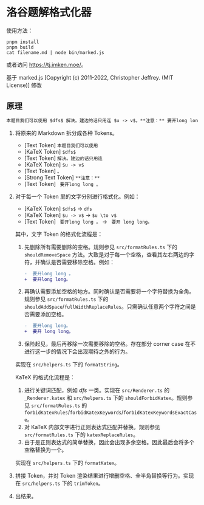 # 洛谷题解格式化器

使用方法：

```
pnpm install
pnpm build
cat filename.md | node bin/marked.js
```

或者访问 <https://tj.imken.moe/>。


基于 marked.js [Copyright (c) 2011-2022, Christopher Jeffrey. (MIT License)] 修改

## 原理

```markdown
本题目我们可以使用 $dfs$ 解决。建边的话只用连 $u -> v$。**注意：** 要开long long 。
```

1. 将原来的 Markdown 拆分成各种 Tokens。
   - [Text Token] `本题目我们可以使用 `
   - [KaTeX Token] `$dfs$`
   - [Text Token] ` 解决。建边的话只用连 `
   - [KaTeX Token] `$u -> v$`
   - [Text Token] `。`
   - [Strong Text Token] `**注意：**`
   - [Text Token] ` 要开long long 。`
2. 对于每一个 Token 里的文字分别进行格式化。例如：
   - [KaTeX Token] `$dfs$` -> `dfs`
   - [KaTeX Token] `$u -> v$` -> `$u \to v$`
   - [Text Token] ` 要开long long 。` -> ` 要开 long long。`

   其中，文字 Token 的格式化流程是：

   1. 先删除所有需要删除的空格。规则参见 `src/formatRules.ts` 下的 `shouldRemoveSpace` 方法。大致是对于每一个空格，查看其左右两边的字符，并确认是否需要移除空格。例如：

        ```diff
        -  要开long long 。
        +  要开long long。
        ```

   2. 再确认需要添加空格的地方。同时确认是否需要将一个字符替换为全角。规则参见 `src/formatRules.ts` 下的 `shouldAddSpace`/`fullWidthReplaceRules`。只需确认任意两个字符之间是否需要添加空格。

        ```diff
        -  要开long long。
        +  要开 long long。
        ```

   3. 保险起见，最后再移除一次需要移除的空格。存在部分 corner case 在不进行这一步的情况下会出现期待之外的行为。

   实现在 `src/helpers.ts` 下的 `formatString`。

   KaTeX 的格式化流程是：

   1. 进行关键词匹配，例如 $dfs$ 一类。实现在 `src/Renderer.ts` 的 `_Renderer.katex` 和 `src/helpers.ts` 下的 `shouldForbidKatex`。规则参见 `src/formatRules.ts` 的 `forbidKatexRules`/`forbidKatexKeywords`/`forbidKatexKeywordsExactCase`。
   2. 对 KaTeX 内部文字进行正则表达式匹配并替换。规则参见 `src/formatRules.ts` 下的 `katexReplaceRules`。
   3. 由于是正则表达式的简单替换，因此会出现多余空格。因此最后会将多个空格替换为一个。

   实现在 `src/helpers.ts` 下的 `formatKatex`。

3. 拼接 Token，并对 Token 渲染结果进行增删空格、全半角替换等行为。实现在 `src/helpers.ts` 下的 `trimToken`。
4. 出结果。
